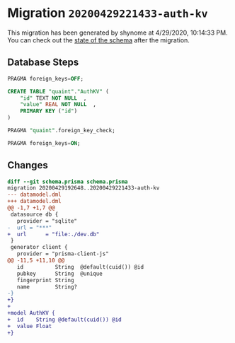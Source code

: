 # Migration `20200429221433-auth-kv`

This migration has been generated by shynome at 4/29/2020, 10:14:33 PM.
You can check out the [state of the schema](./schema.prisma) after the migration.

## Database Steps

```sql
PRAGMA foreign_keys=OFF;

CREATE TABLE "quaint"."AuthKV" (
    "id" TEXT NOT NULL  ,
    "value" REAL NOT NULL  ,
    PRIMARY KEY ("id")
) 

PRAGMA "quaint".foreign_key_check;

PRAGMA foreign_keys=ON;
```

## Changes

```diff
diff --git schema.prisma schema.prisma
migration 20200429192648..20200429221433-auth-kv
--- datamodel.dml
+++ datamodel.dml
@@ -1,7 +1,7 @@
 datasource db {
   provider = "sqlite"
-  url = "***"
+  url      = "file:./dev.db"
 }
 generator client {
   provider = "prisma-client-js"
@@ -11,5 +11,10 @@
   id          String  @default(cuid()) @id
   pubkey      String  @unique
   fingerprint String
   name        String?
-}
+}
+
+model AuthKV {
+  id    String @default(cuid()) @id
+  value Float
+}
```


